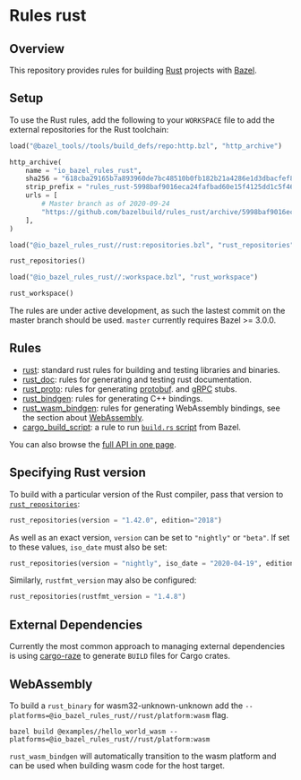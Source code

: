 # Rules rust

## Overview

This repository provides rules for building [Rust][rust] projects with [Bazel](https://bazel.build/).

[rust]: http://www.rust-lang.org/

<!-- TODO: Render generated docs on the github pages site again, https://bazelbuild.github.io/rules_rust/ -->

<a name="setup"></a>

## Setup

To use the Rust rules, add the following to your `WORKSPACE` file to add the external repositories for the Rust toolchain:

```python
load("@bazel_tools//tools/build_defs/repo:http.bzl", "http_archive")

http_archive(
    name = "io_bazel_rules_rust",
    sha256 = "618cba29165b7a893960de7bc48510b0fb182b21a4286e1d3dbacfef89ace906",
    strip_prefix = "rules_rust-5998baf9016eca24fafbad60e15f4125dd1c5f46",
    urls = [
        # Master branch as of 2020-09-24
        "https://github.com/bazelbuild/rules_rust/archive/5998baf9016eca24fafbad60e15f4125dd1c5f46.tar.gz",
    ],
)

load("@io_bazel_rules_rust//rust:repositories.bzl", "rust_repositories")

rust_repositories()

load("@io_bazel_rules_rust//:workspace.bzl", "rust_workspace")

rust_workspace()
```

The rules are under active development, as such the lastest commit on the master branch should be used. `master` currently requires Bazel >= 3.0.0.

## Rules

- [rust](rust.md): standard rust rules for building and testing libraries and binaries.
- [rust_doc](rust_doc.md): rules for generating and testing rust documentation.
- [rust_proto](rust_proto.md): rules for generating [protobuf](https://developers.google.com/protocol-buffers).
  and [gRPC](https://grpc.io) stubs.
- [rust_bindgen](rust_bindgen.md): rules for generating C++ bindings.
- [rust_wasm_bindgen](rust_wasm_bindgen.md): rules for generating WebAssembly bindings, see the section about [WebAssembly](#webassembly).
- [cargo_build_script](cargo_build_script.md): a rule to run [`build.rs` script](https://doc.rust-lang.org/cargo/reference/build-scripts.html) from Bazel.

You can also browse the [full API in one page](flatten.md).

## Specifying Rust version

To build with a particular version of the Rust compiler, pass that version to [`rust_repositories`](flatten.md#rust_repositories):

```python
rust_repositories(version = "1.42.0", edition="2018")
```

As well as an exact version, `version` can be set to `"nightly"` or `"beta"`. If set to these values, `iso_date` must also be set:

```python
rust_repositories(version = "nightly", iso_date = "2020-04-19", edition="2018")
```

Similarly, `rustfmt_version` may also be configured:

```python
rust_repositories(rustfmt_version = "1.4.8")
```

## External Dependencies

Currently the most common approach to managing external dependencies is using
[cargo-raze](https://github.com/google/cargo-raze) to generate `BUILD` files for Cargo crates.

## WebAssembly

To build a `rust_binary` for wasm32-unknown-unknown add the `--platforms=@io_bazel_rules_rust//rust/platform:wasm` flag.

```command
bazel build @examples//hello_world_wasm --platforms=@io_bazel_rules_rust//rust/platform:wasm
```

`rust_wasm_bindgen` will automatically transition to the wasm platform and can be used when
building wasm code for the host target.
